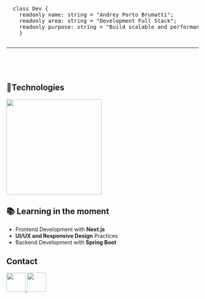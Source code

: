 <!DOCTYPE html>
<html lang="pt">
<head>
  <meta charset="UTF-8">
  <meta name="viewport" content="width=device-width, initial-scale=1.0">
</head>
<body>
  <pre>
  class Dev {
    readonly name: string = "Andrey Porto Brumatti";
    readonly area: string = "Development Full Stack";
    readonly purpose: string = "Build scalable and performant web applications";
    }
  <hr/>
    
  </pre>
  <h2>🔹Technologies</h2>
  <p>
    <img src="https://skillicons.dev/icons?i=typescript,react,nextjs,tailwind,java,spring,docker" width="250" />
  </p>

  ## 📚 Learning in the moment  
  
- Frontend Development with **Next.js**
- **UI/UX and Responsive Design** Practices
- Backend Development with **Spring Boot**

 ## Contact

<p align="left">
  <a href="https://linkedin.com/in/andrey-porto-brumatti-311b97286" target="_blank">
    <img src="https://skillicons.dev/icons?i=linkedin" width="50" />
  </a>
  <a href="https://mail.google.com/mail/?view=cm&to=andreybrumatti@gmail.com" target="_blank">
    <img src="https://skillicons.dev/icons?i=gmail" width="50" />
  </a>
</p>

</body>
</html>
